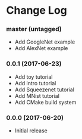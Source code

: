Change Log
==========

### master (untagged)

* Add GoogleNet example
* Add AlexNet example

### 0.0.1 (2017-06-23)

* Add toy tutorial
* Add intro tutorial
* Add Squeezenet tutorial
* Add MNist tutorial
* Add CMake build system

### 0.0.0 (2017-06-20)

* Initial release
